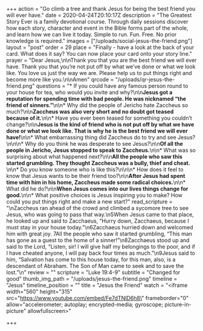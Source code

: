+++
action = "Go climb a tree and thank Jesus for being the best friend you will ever have."
date = 2020-04-24T20:10:17Z
description = "The Greatest Story Ever is a family devotional course.  Through daily sessions discover how each story, character and event in the Bible forms part of the whole, and learn how we can live it today. Simple to run. Fun. Free. No prior knowledge is required."
images = ["/uploads/social-jesus-the-friend.png"]
layout = "post"
order = 29
place = "Finally - have a look at the back of your card. What does it say? You can now place your card onto your story line."
prayer = "Dear Jesus,\n\nThank you that you are the best friend we will ever have. Thank you that you’re not put off by what we’ve done or what we look like. You love us just the way we are. Please help us to put things right and become more like you.\n\nAmen"
qrcode = "/uploads/qr-jesus-the-friend.png"
questions = "* If you could have any famous person round to your house for tea, who would you invite and why?\n\n**Jesus got a reputation for spending time with bad people. He was nicknamed “the friend of sinners.”**\n\n* Why did the people of Jericho hate Zaccheus so much?\n\n**Zaccheus was also very short and no doubt got teased because of it.**\n\n* Have you ever been teased for something you couldn’t change?\n\n**Jesus is the kind of friend who is not put off by what we have done or what we look like. That is why he is the best friend we will ever have!**\n\n* What embarrassing thing did Zaccheus do to try and see Jesus?\n\n\n* Why do you think he was desperate to see Jesus?\n\n**Of all the people in Jericho, Jesus stopped to speak to Zaccheus.**\n\n* What was so surprising about what happened next?\n\n**All the people who saw this started grumbling. They thought Zaccheus was a bully, thief and cheat.** \n\n* Do you know someone who is like this?\n\n\n* How does it feel to know that Jesus wants to be their friend too?\n\n**After Jesus had spent time with him in his home, Zaccheus made some radical choices.**\n\n* What did he do?\n\n**When Jesus comes into our lives things change for good.**\n\n* What positive choices is Jesus inspiring you to make?   How could you put things right and make a new start?"
read_scripture = "\nZaccheus ran ahead of the crowd and climbed a sycomore tree to see Jesus, who was going to pass that way.\n5When Jesus came to that place, he looked up and said to Zacchaeus, “Hurry down, Zacchaeus, because I must stay in your house today.”\n6Zacchaeus hurried down and welcomed him with great joy. 7All the people who saw it started grumbling, “This man has gone as a guest to the home of a sinner!”\n8Zacchaeus stood up and said to the Lord, “Listen, sir! I will give half my belongings to the poor, and if I have cheated anyone, I will pay back four times as much.”\n9Jesus said to him, “Salvation has come to this house today, for this man, also, is a descendant of Abraham. The Son of Man came to seek and to save the lost.”\n"
review = ""
scripture = "Luke 19:4-9"
subtitle = "Changed for good"
thumb_img_path = "/uploads/jesus-the-friend.png"
timeline = "Jesus"
timeline_position = ""
title = "Jesus the Friend"
watch = "<iframe width=\"560\" height=\"315\" src=\"https://www.youtube.com/embed/Fe7dTNID6h8\" frameborder=\"0\" allow=\"accelerometer; autoplay; encrypted-media; gyroscope; picture-in-picture\" allowfullscreen></iframe>"

+++
